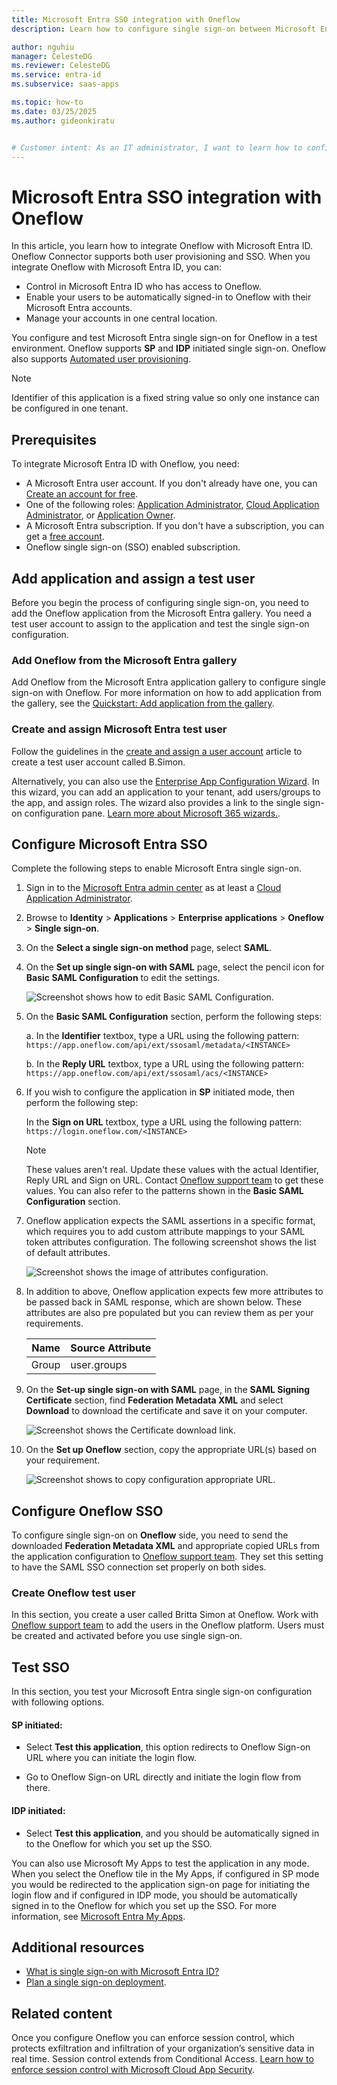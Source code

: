 ```yaml
---
title: Microsoft Entra SSO integration with Oneflow
description: Learn how to configure single sign-on between Microsoft Entra ID and Oneflow.

author: nguhiu
manager: CelesteDG
ms.reviewer: CelesteDG
ms.service: entra-id
ms.subservice: saas-apps

ms.topic: how-to
ms.date: 03/25/2025
ms.author: gideonkiratu


# Customer intent: As an IT administrator, I want to learn how to configure single sign-on between Microsoft Entra ID and Oneflow so that I can control who has access to Oneflow, enable automatic sign-in with Microsoft Entra accounts, and manage my accounts in one central location.
---
```


# Microsoft Entra SSO integration with Oneflow

In this article, you learn how to integrate Oneflow with Microsoft Entra ID. Oneflow Connector supports both user provisioning and SSO. When you integrate Oneflow with Microsoft Entra ID, you can:

* Control in Microsoft Entra ID who has access to Oneflow.
* Enable your users to be automatically signed-in to Oneflow with their Microsoft Entra accounts.
* Manage your accounts in one central location.

You configure and test Microsoft Entra single sign-on for Oneflow in a test environment. Oneflow supports **SP** and **IDP** initiated single sign-on. Oneflow also supports [Automated user provisioning](oneflow-provisioning-tutorial.md).


> [!NOTE]
> Identifier of this application is a fixed string value so only one instance can be configured in one tenant.

## Prerequisites

To integrate Microsoft Entra ID with Oneflow, you need:

* A Microsoft Entra user account. If you don't already have one, you can [Create an account for free](https://azure.microsoft.com/free/?WT.mc_id=A261C142F).
* One of the following roles: [Application Administrator](/entra/identity/role-based-access-control/permissions-reference#application-administrator), [Cloud Application Administrator](/entra/identity/role-based-access-control/permissions-reference#cloud-application-administrator), or [Application Owner](/entra/fundamentals/users-default-permissions#owned-enterprise-applications).
* A Microsoft Entra subscription. If you don't have a subscription, you can get a [free account](https://azure.microsoft.com/free/).
* Oneflow single sign-on (SSO) enabled subscription.

## Add application and assign a test user

Before you begin the process of configuring single sign-on, you need to add the Oneflow application from the Microsoft Entra gallery. You need a test user account to assign to the application and test the single sign-on configuration.

<a name='add-oneflow-from-the-azure-ad-gallery'></a>

### Add Oneflow from the Microsoft Entra gallery

Add Oneflow from the Microsoft Entra application gallery to configure single sign-on with Oneflow. For more information on how to add application from the gallery, see the [Quickstart: Add application from the gallery](~/identity/enterprise-apps/add-application-portal.md).

<a name='create-and-assign-azure-ad-test-user'></a>

### Create and assign Microsoft Entra test user

Follow the guidelines in the [create and assign a user account](~/identity/enterprise-apps/add-application-portal-assign-users.md) article to create a test user account called B.Simon.

Alternatively, you can also use the [Enterprise App Configuration Wizard](https://portal.office.com/AdminPortal/home?Q=Docs#/azureadappintegration). In this wizard, you can add an application to your tenant, add users/groups to the app, and assign roles. The wizard also provides a link to the single sign-on configuration pane. [Learn more about Microsoft 365 wizards.](/microsoft-365/admin/misc/azure-ad-setup-guides). 

<a name='configure-azure-ad-sso'></a>

## Configure Microsoft Entra SSO

Complete the following steps to enable Microsoft Entra single sign-on.

1. Sign in to the [Microsoft Entra admin center](https://entra.microsoft.com) as at least a [Cloud Application Administrator](~/identity/role-based-access-control/permissions-reference.md#cloud-application-administrator).
1. Browse to **Identity** > **Applications** > **Enterprise applications** > **Oneflow** > **Single sign-on**.
1. On the **Select a single sign-on method** page, select **SAML**.
1. On the **Set up single sign-on with SAML** page, select the pencil icon for **Basic SAML Configuration** to edit the settings.

   ![Screenshot shows how to edit Basic SAML Configuration.](common/edit-urls.png "Basic Configuration")

1. On the **Basic SAML Configuration** section, perform the following steps:

    a. In the **Identifier** textbox, type a URL using the following pattern:
    `https://app.oneflow.com/api/ext/ssosaml/metadata/<INSTANCE>`

    b. In the **Reply URL** textbox, type a URL using the following pattern:
    `https://app.oneflow.com/api/ext/ssosaml/acs/<INSTANCE>`

1. If you wish to configure the application in **SP** initiated mode, then perform the following step:

    In the **Sign on URL** textbox, type a URL using the following pattern:
    `https://login.oneflow.com/<INSTANCE>`

    > [!NOTE]
    > These values aren't real. Update these values with the actual Identifier, Reply URL and Sign on URL. Contact [Oneflow support team](mailto:support@oneflow.com) to get these values. You can also refer to the patterns shown in the **Basic SAML Configuration** section.

1. Oneflow application expects the SAML assertions in a specific format, which requires you to add custom attribute mappings to your SAML token attributes configuration. The following screenshot shows the list of default attributes.

	![Screenshot shows the image of attributes configuration.](common/default-attributes.png "Image")

1. In addition to above, Oneflow application expects few more attributes to be passed back in SAML response, which are shown below. These attributes are also pre populated but you can review them as per your requirements.

	| Name |  Source Attribute|
	| ---------------|  --------- |
	| Group | user.groups |

1. On the **Set-up single sign-on with SAML** page, in the **SAML Signing Certificate** section, find **Federation Metadata XML** and select **Download** to download the certificate and save it on your computer.

    ![Screenshot shows the Certificate download link.](common/metadataxml.png "Certificate")

1. On the **Set up Oneflow** section, copy the appropriate URL(s) based on your requirement.

	![Screenshot shows to copy configuration appropriate URL.](common/copy-configuration-urls.png "Metadata")

## Configure Oneflow SSO

To configure single sign-on on **Oneflow** side, you need to send the downloaded **Federation Metadata XML** and appropriate copied URLs from the application configuration to [Oneflow support team](mailto:support@oneflow.com). They set this setting to have the SAML SSO connection set properly on both sides.

### Create Oneflow test user

In this section, you create a user called Britta Simon at Oneflow. Work with [Oneflow support team](mailto:support@oneflow.com) to add the users in the Oneflow platform. Users must be created and activated before you use single sign-on.

## Test SSO 

In this section, you test your Microsoft Entra single sign-on configuration with following options. 

#### SP initiated:

* Select **Test this application**, this option redirects to Oneflow Sign-on URL where you can initiate the login flow.  

* Go to Oneflow Sign-on URL directly and initiate the login flow from there.

#### IDP initiated:

* Select **Test this application**, and you should be automatically signed in to the Oneflow for which you set up the SSO. 

You can also use Microsoft My Apps to test the application in any mode. When you select the Oneflow tile in the My Apps, if configured in SP mode you would be redirected to the application sign-on page for initiating the login flow and if configured in IDP mode, you should be automatically signed in to the Oneflow for which you set up the SSO. For more information, see [Microsoft Entra My Apps](/azure/active-directory/manage-apps/end-user-experiences#azure-ad-my-apps).

## Additional resources

* [What is single sign-on with Microsoft Entra ID?](~/identity/enterprise-apps/what-is-single-sign-on.md)
* [Plan a single sign-on deployment](~/identity/enterprise-apps/plan-sso-deployment.md).

## Related content

Once you configure Oneflow you can enforce session control, which protects exfiltration and infiltration of your organization’s sensitive data in real time. Session control extends from Conditional Access. [Learn how to enforce session control with Microsoft Cloud App Security](/cloud-app-security/proxy-deployment-aad).
